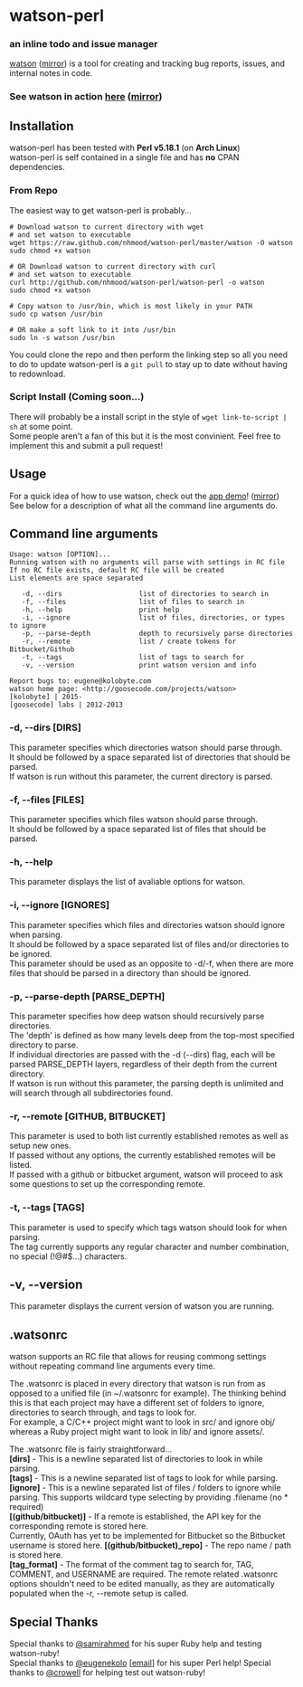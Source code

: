 # watson-perl  
### an inline todo and issue manager
[watson](http://goosecode.com/watson) ([mirror](http://nhmood.github.io/watson-perl)) is a tool for creating and tracking bug reports, issues, and internal notes in code.    

### See watson in action [here](http://goosecode.com/watson) ([mirror](http://nhmood.github.io/watson-perl))

## Installation
watson-perl has been tested with **Perl v5.18.1** (on **Arch Linux**)  
watson-perl is self contained in a single file and has **no** CPAN dependencies.  

### From Repo  
The easiest way to get watson-perl is probably...
```
# Download watson to current directory with wget
# and set watson to executable
wget https://raw.github.com/nhmood/watson-perl/master/watson -O watson
sudo chmod +x watson 

# OR Download watson to current directory with curl
# and set watson to executable
curl http://github.com/nhmood/watson-perl/watson-perl -o watson
sudo chmod +x watson 

# Copy watson to /usr/bin, which is most likely in your PATH
sudo cp watson /usr/bin

# OR make a soft link to it into /usr/bin
sudo ln -s watson /usr/bin

```
You could clone the repo and then perform the linking step so all you need to do to update watson-perl is a ```git pull``` to stay up to date without having to redownload.  


### Script Install (Coming soon...)  
There will probably be a install script in the style of ``` wget link-to-script | sh ``` at some point.  
Some people aren't a fan of this but it is the most convinient. Feel free to implement this and submit a pull request!

## Usage
For a quick idea of how to use watson, check out the [app demo](http://goosecode.com/watson)! ([mirror](http://nhmood.github.io/watson-perl))   
See below for a description of what all the command line arguments do.

## Command line arguments
```
Usage: watson [OPTION]...
Running watson with no arguments will parse with settings in RC file
If no RC file exists, default RC file will be created
List elements are space separated

   -d, --dirs                   list of directories to search in
   -f, --files                  list of files to search in
   -h, --help                   print help
   -i, --ignore                 list of files, directories, or types to ignore
   -p, --parse-depth            depth to recursively parse directories
   -r, --remote                 list / create tokens for Bitbucket/Github
   -t, --tags                   list of tags to search for
   -v, --version                print watson version and info

Report bugs to: eugene@kolobyte.com
watson home page: <http://goosecode.com/projects/watson>
[kolobyte] | 2015-
[goosecode] labs | 2012-2013
```
### -d, --dirs [DIRS]  
This parameter specifies which directories watson should parse through.  
It should be followed by a space separated list of directories that should be parsed.  
If watson is run without this parameter, the current directory is parsed.  


### -f, --files [FILES]
This parameter specifies which files watson should parse through.  
It should be followed by a space separated list of files that should be parsed.  


### -h, --help
This parameter displays the list of avaliable options for watson.


### -i, --ignore [IGNORES]
This parameter specifies which files and directories watson should ignore when parsing.  
It should be followed by a space separated list of files and/or directories to be ignored.  
This parameter should be used as an opposite to -d/-f, when there are more files that should be parsed in a directory than should be ignored.


### -p, --parse-depth [PARSE_DEPTH]
This parameter specifies how deep watson should recursively parse directories.  
The 'depth' is defined as how many levels deep from the top-most specified directory to parse.  
If individual directories are passed with the -d (--dirs) flag, each will be parsed PARSE_DEPTH layers, regardless of their depth from the current directory.  
If watson is run without this parameter, the parsing depth is unlimited and will search through all subdirectories found.


### -r, --remote [GITHUB, BITBUCKET]
This parameter is used to both list currently established remotes as well as setup new ones.  
If passed without any options, the currently established remotes will be listed.  
If passed with a github or bitbucket argument, watson will proceed to ask some questions to set up the corresponding remote.  


### -t, --tags [TAGS]
This parameter is used to specify which tags watson should look for when parsing.  
The tag currently supports any regular character and number combination, no special (!@#$...) characters.  


## -v, --version
This parameter displays the current version of watson you are running.


## .watsonrc
watson supports an RC file that allows for reusing commong settings without repeating command line arguments every time.  

The .watsonrc is placed in every directory that watson is run from as opposed to a unified file (in ~/.watsonrc for example). The thinking behind this is that each project may have a different set of folders to ignore, directories to search through, and tags to look for.  
For example, a C/C++ project might want to look in src/ and ignore obj/ whereas a Ruby project might want to look in lib/ and ignore assets/.  

The .watsonrc file is fairly straightforward...  
**[dirs]** - This is a newline separated list of directories to look in while parsing.  
**[tags]** - This is a newline separated list of tags to look for while parsing.  
**[ignore]** - This is a newline separated list of files / folders to ignore while parsing.
This supports wildcard type selecting by providing .filename (no * required)  
**[(github/bitbucket)]** - If a remote is established, the API key for the corresponding remote is stored here.  
Currently, OAuth has yet to be implemented for Bitbucket so the Bitbucket username is stored here.
**[(github/bitbucket)_repo]** - The repo name / path is stored here.  
**[tag_format]** - The format of the comment tag to search for, TAG, COMMENT, and USERNAME are required.
The remote related .watsonrc options shouldn't need to be edited manually, as they are automatically populated when the -r, --remote setup is called.

## Special Thanks
Special thanks to [@samirahmed](http://twitter.com/samirahmed) for his super Ruby help and testing watson-ruby!  
Special thanks to [@eugenekolo](http://twitter.com/eugenekolo) [[email](eugene@kolobyte.com)] for his super Perl help!
Special thanks to [@crowell](http://github.com/crowell) for helping test out watson-ruby!
